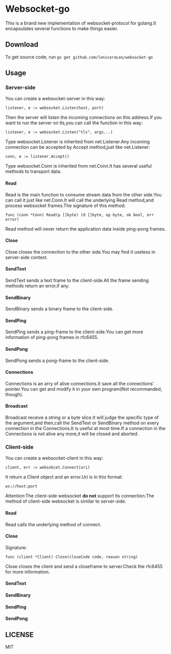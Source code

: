 # Websocket-go

This is a brand new implementation of websocket-protocol for golang.It encapsulates several functions to make things easier.

## Download

To get source code, run
`go get github.com/loniceraLeo/websocket-go`

## Usage

### Server-side

You can create a websocket-server in this way:  

`listener, e := websocket.Listen(host, port)`

Then the server will listen the incoming connections on this address.If you want to run the server on tls,you can call the function in this way:  

`listener, e := websocket.Listen("tls", args...)`  

Type websocket.Listener is inherited from net.Listener.Any incoming connection can be accepted by Accept method,just like net.Listener:  

`conn, e := listener.Accept()`  

Type websocket.Conn is inherited from net.Conn.It has several useful methods to transport data.

#### Read

Read is the main function to consume stream data from the other side.You can call it just like net.Conn.It will call the underlying Read method,and process websocket frames.The signature of this method:  

`func (conn *Conn) Read(p []byte) (d []byte, op byte, ok bool, err error)`

Read method will never return the application data inside ping-pong frames.

#### Close

Close closes the connection to the other side.You may find it useless in server-side context.  

#### SendText

SendText sends a text frame to the client-side.All the frame sending methods return an error,if any.  

#### SendBinary

SendBinary sends a binary frame to the client-side.  

#### SendPing

SendPing sends a ping-frame to the client-side.You can get more information of ping-pong frames in rfc6455.  

#### SendPong

SendPong sends a pong-frame to the client-side.  

#### Connections

Connections is an arry of alive connections.It save all the connections' pointer.You can get and modify it in your own program(Not recommanded, though).  

#### Broadcast

Broadcast receive a string or a byte slice.It will judge the specific type of the argument,and then,call the SendText or SendBinary method on every connection in the Connections.It is useful at most time.If a connection in the Connections is not alive any more,it will be closed and aborted.  

### Client-side

You can create a websocket-client in this way:  

`client, err := websokcet.Connect(uri)`

It return a Client object and an error.Uri is in this format:  

`ws://host:port`  

Attention:The client-side websocket **do not** support tls connection.The method of client-side websocket is similar to server-side.  

#### Read

Read calls the underlying method of connect.  

#### Close

Signature:

`func (client *Client) Close(closeCode code, reason string)`

Close closes the client and send a closeframe to server.Check the rfc6455 for more information.  

#### SendText

#### SendBinary

#### SendPing

#### SendPong

## LICENSE

MIT
